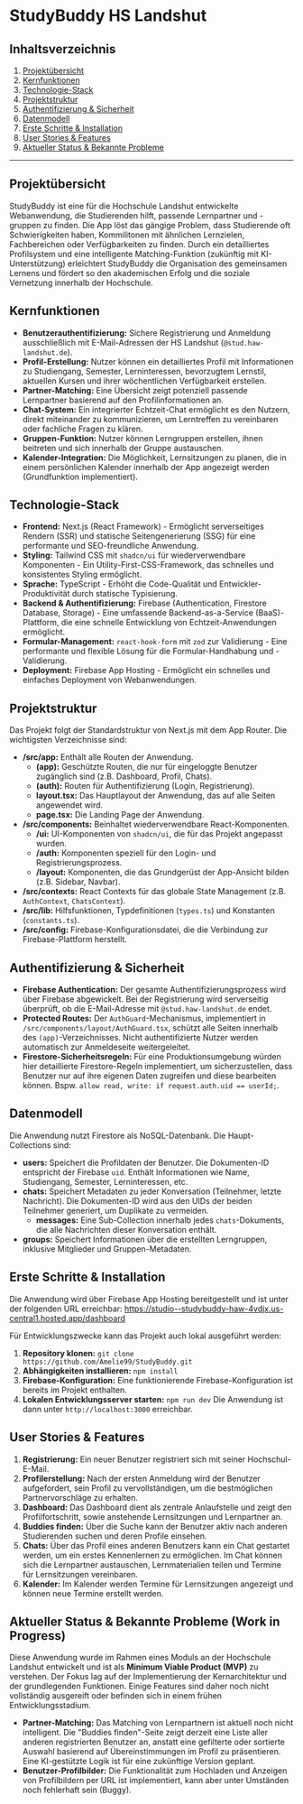 # StudyBuddy HS Landshut

## Inhaltsverzeichnis
1. [Projektübersicht](#projektübersicht)
2. [Kernfunktionen](#kernfunktionen)
3. [Technologie-Stack](#technologie-stack)
4. [Projektstruktur](#projektstruktur)
5. [Authentifizierung & Sicherheit](#authentifizierung--sicherheit)
6. [Datenmodell](#datenmodell)
7. [Erste Schritte & Installation](#erste-schritte--installation)
8. [User Stories & Features](#nutzung-der-app)
9. [Aktueller Status & Bekannte Probleme](#aktueller-status--bekannte-probleme)

---

## Projektübersicht
StudyBuddy ist eine für die Hochschule Landshut entwickelte Webanwendung, die Studierenden hilft, passende Lernpartner und -gruppen zu finden. Die App löst das gängige Problem, dass Studierende oft Schwierigkeiten haben, Kommilitonen mit ähnlichen Lernzielen, Fachbereichen oder Verfügbarkeiten zu finden. Durch ein detailliertes Profilsystem und eine intelligente Matching-Funktion (zukünftig mit KI-Unterstützung) erleichtert StudyBuddy die Organisation des gemeinsamen Lernens und fördert so den akademischen Erfolg und die soziale Vernetzung innerhalb der Hochschule.

## Kernfunktionen
- **Benutzerauthentifizierung:** Sichere Registrierung und Anmeldung ausschließlich mit E-Mail-Adressen der HS Landshut (`@stud.haw-landshut.de`).
- **Profil-Erstellung:** Nutzer können ein detailliertes Profil mit Informationen zu Studiengang, Semester, Lerninteressen, bevorzugtem Lernstil, aktuellen Kursen und ihrer wöchentlichen Verfügbarkeit erstellen.
- **Partner-Matching:** Eine Übersicht zeigt potenziell passende Lernpartner basierend auf den Profilinformationen an.
- **Chat-System:** Ein integrierter Echtzeit-Chat ermöglicht es den Nutzern, direkt miteinander zu kommunizieren, um Lerntreffen zu vereinbaren oder fachliche Fragen zu klären.
- **Gruppen-Funktion:** Nutzer können Lerngruppen erstellen, ihnen beitreten und sich innerhalb der Gruppe austauschen.
- **Kalender-Integration:** Die Möglichkeit, Lernsitzungen zu planen, die in einem persönlichen Kalender innerhalb der App angezeigt werden (Grundfunktion implementiert).

## Technologie-Stack
- **Frontend:** Next.js (React Framework) - Ermöglicht serverseitiges Rendern (SSR) und statische Seitengenerierung (SSG) für eine performante und SEO-freundliche Anwendung.
- **Styling:** Tailwind CSS mit `shadcn/ui` für wiederverwendbare Komponenten - Ein Utility-First-CSS-Framework, das schnelles und konsistentes Styling ermöglicht.
- **Sprache:** TypeScript - Erhöht die Code-Qualität und Entwickler-Produktivität durch statische Typisierung.
- **Backend & Authentifizierung:** Firebase (Authentication, Firestore Database, Storage) - Eine umfassende Backend-as-a-Service (BaaS)-Plattform, die eine schnelle Entwicklung von Echtzeit-Anwendungen ermöglicht.
- **Formular-Management:** `react-hook-form` mit `zod` zur Validierung - Eine performante und flexible Lösung für die Formular-Handhabung und -Validierung.
- **Deployment:** Firebase App Hosting - Ermöglicht ein schnelles und einfaches Deployment von Webanwendungen.

## Projektstruktur
Das Projekt folgt der Standardstruktur von Next.js mit dem App Router. Die wichtigsten Verzeichnisse sind:
- **/src/app:** Enthält alle Routen der Anwendung.
    - **(app):** Geschützte Routen, die nur für eingeloggte Benutzer zugänglich sind (z.B. Dashboard, Profil, Chats).
    - **(auth):** Routen für Authentifizierung (Login, Registrierung).
    - **layout.tsx:** Das Hauptlayout der Anwendung, das auf alle Seiten angewendet wird.
    - **page.tsx:** Die Landing Page der Anwendung.
- **/src/components:** Beinhaltet wiederverwendbare React-Komponenten.
    - **/ui:** UI-Komponenten von `shadcn/ui`, die für das Projekt angepasst wurden.
    - **/auth:** Komponenten speziell für den Login- und Registrierungsprozess.
    - **/layout:** Komponenten, die das Grundgerüst der App-Ansicht bilden (z.B. Sidebar, Navbar).
- **/src/contexts:** React Contexts für das globale State Management (z.B. `AuthContext`, `ChatsContext`).
- **/src/lib:** Hilfsfunktionen, Typdefinitionen (`types.ts`) und Konstanten (`constants.ts`).
- **/src/config:** Firebase-Konfigurationsdatei, die die Verbindung zur Firebase-Plattform herstellt.

## Authentifizierung & Sicherheit
- **Firebase Authentication:** Der gesamte Authentifizierungsprozess wird über Firebase abgewickelt. Bei der Registrierung wird serverseitig überprüft, ob die E-Mail-Adresse mit `@stud.haw-landshut.de` endet.
- **Protected Routes:** Der `AuthGuard`-Mechanismus, implementiert in `/src/components/layout/AuthGuard.tsx`, schützt alle Seiten innerhalb des `(app)`-Verzeichnisses. Nicht authentifizierte Nutzer werden automatisch zur Anmeldeseite weitergeleitet.
- **Firestore-Sicherheitsregeln:** Für eine Produktionsumgebung würden hier detaillierte Firestore-Regeln implementiert, um sicherzustellen, dass Benutzer nur auf ihre eigenen Daten zugreifen und diese bearbeiten können. Bspw. `allow read, write: if request.auth.uid == userId;`.

## Datenmodell
Die Anwendung nutzt Firestore als NoSQL-Datenbank. Die Haupt-Collections sind:
- **users:** Speichert die Profildaten der Benutzer. Die Dokumenten-ID entspricht der Firebase `uid`. Enthält Informationen wie Name, Studiengang, Semester, Lerninteressen, etc.
- **chats:** Speichert Metadaten zu jeder Konversation (Teilnehmer, letzte Nachricht). Die Dokumenten-ID wird aus den UIDs der beiden Teilnehmer generiert, um Duplikate zu vermeiden.
    - **messages:** Eine Sub-Collection innerhalb jedes `chats`-Dokuments, die alle Nachrichten dieser Konversation enthält.
- **groups:** Speichert Informationen über die erstellten Lerngruppen, inklusive Mitglieder und Gruppen-Metadaten.

## Erste Schritte & Installation
Die Anwendung wird über Firebase App Hosting bereitgestellt und ist unter der folgenden URL erreichbar: https://studio--studybuddy-haw-4vdjx.us-central1.hosted.app/dashboard

Für Entwicklungszwecke kann das Projekt auch lokal ausgeführt werden:
1. **Repository klonen:** `git clone https://github.com/Amelie99/StudyBuddy.git`
2. **Abhängigkeiten installieren:** `npm install`
3. **Firebase-Konfiguration:** Eine funktionierende Firebase-Konfiguration ist bereits im Projekt enthalten.
4. **Lokalen Entwicklungsserver starten:** `npm run dev`
Die Anwendung ist dann unter `http://localhost:3000` erreichbar.

## User Stories & Features
1. **Registrierung:** Ein neuer Benutzer registriert sich mit seiner Hochschul-E-Mail.
2. **Profilerstellung:** Nach der ersten Anmeldung wird der Benutzer aufgefordert, sein Profil zu vervollständigen, um die bestmöglichen Partnervorschläge zu erhalten.
4. **Dashboard:** Das Dashboard dient als zentrale Anlaufstelle und zeigt den Profilfortschritt, sowie anstehende Lernsitzungen und Lernpartner an.
6. **Buddies finden:** Über die Suche kann der Benutzer aktiv nach anderen Studierenden suchen und deren Profile einsehen.
7. **Chats:** Über das Profil eines anderen Benutzers kann ein Chat gestartet werden, um ein erstes Kennenlernen zu ermöglichen. Im Chat können sich die Lernpartner austauschen, Lernmaterialien teilen und Termine für Lernsitzungen vereinbaren.
8. **Kalender:** Im Kalender werden Termine für Lernsitzungen angezeigt und können neue Termine erstellt werden.

## Aktueller Status & Bekannte Probleme (Work in Progress)
Diese Anwendung wurde im Rahmen eines Moduls an der Hochschule Landshut entwickelt und ist als **Minimum Viable Product (MVP)** zu verstehen. Der Fokus lag auf der Implementierung der Kernarchitektur und der grundlegenden Funktionen. Einige Features sind daher noch nicht vollständig ausgereift oder befinden sich in einem frühen Entwicklungsstadium.
- **Partner-Matching:** Das Matching von Lernpartnern ist aktuell noch nicht intelligent. Die "Buddies finden"-Seite zeigt derzeit eine Liste aller anderen registrierten Benutzer an, anstatt eine gefilterte oder sortierte Auswahl basierend auf Übereinstimmungen im Profil zu präsentieren. Eine KI-gestützte Logik ist für eine zukünftige Version geplant.
- **Benutzer-Profilbilder:** Die Funktionalität zum Hochladen und Anzeigen von Profilbildern per URL ist implementiert, kann aber unter Umständen noch fehlerhaft sein (Buggy).
